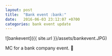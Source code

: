 ```yaml
---
layout: post
title:  "Bank event :bank:"
date:   2016-06-03 23:12:07 +0700
categories: bank event update
---
```

![bankevent]({{ site.url }}/assets/bankevent.JPG)

MC for a bank company event. :bank:
